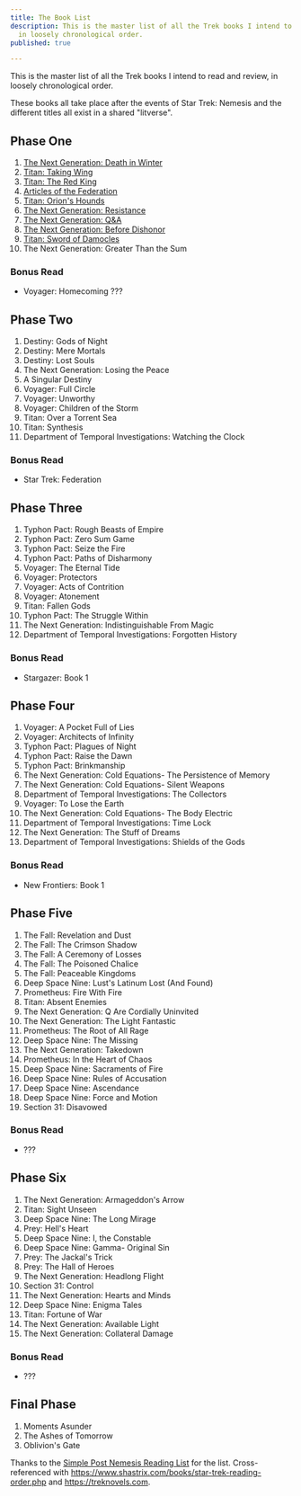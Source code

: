 ```yaml
---
title: The Book List
description: This is the master list of all the Trek books I intend to read and review,
  in loosely chronological order.
published: true

---
```

This is the master list of all the Trek books I intend to read and review, in loosely chronological order.

These books all take place after the events of Star Trek: Nemesis and the different titles all exist in a shared "litverse".

## Phase One

 1. [The Next Generation: Death in Winter](https://startrekbook.club/reviews/tng-death-in-winter/)
 2. [Titan: Taking Wing](https://startrekbook.club/reviews/titan-taking-wing/)
 3. [Titan: The Red King](https://startrekbook.club/reviews/titan-red-king/)
 4. [Articles of the Federation](https://startrekbook.club/reviews/articles-of-the-federation/)
 5. [Titan: Orion's Hounds](https://startrekbook.club/reviews/titan-orions-hounds/)
 6. [The Next Generation: Resistance](https://startrekbook.club/reviews/tng-resistance/)
 7. [The Next Generation: Q&A](https://startrekbook.club/reviews/7-star-trek-the-next-generation-q-a/)
 8. [The Next Generation: Before Dishonor](https://startrekbook.club/reviews/star-trek-the-next-generation-before-dishonor-book-review-8)
 9. [Titan: Sword of Damocles](https://startrekbook.club/reviews/star-trek-titan-sword-of-damocles-book-review-9/)
10. The Next Generation: Greater Than the Sum

### Bonus Read

* Voyager: Homecoming ???

## Phase Two

 1. Destiny: Gods of Night
 2. Destiny: Mere Mortals
 3. Destiny: Lost Souls
 4. The Next Generation: Losing the Peace
 5. A Singular Destiny
 6. Voyager: Full Circle
 7. Voyager: Unworthy
 8. Voyager: Children of the Storm
 9. Titan: Over a Torrent Sea
10. Titan: Synthesis
11. Department of Temporal Investigations: Watching the Clock

### Bonus Read

* Star Trek: Federation

## Phase Three

 1. Typhon Pact: Rough Beasts of Empire
 2. Typhon Pact: Zero Sum Game
 3. Typhon Pact: Seize the Fire
 4. Typhon Pact: Paths of Disharmony
 5. Voyager: The Eternal Tide
 6. Voyager: Protectors
 7. Voyager: Acts of Contrition
 8. Voyager: Atonement
 9. Titan: Fallen Gods
10. Typhon Pact: The Struggle Within
11. The Next Generation: Indistinguishable From Magic
12. Department of Temporal Investigations: Forgotten History

### Bonus Read

* Stargazer: Book 1

## Phase Four

 1. Voyager: A Pocket Full of Lies
 2. Voyager: Architects of Infinity
 3. Typhon Pact: Plagues of Night
 4. Typhon Pact: Raise the Dawn
 5. Typhon Pact: Brinkmanship
 6. The Next Generation: Cold Equations- The Persistence of Memory
 7. The Next Generation: Cold Equations- Silent Weapons
 8. Department of Temporal Investigations: The Collectors
 9. Voyager: To Lose the Earth
10. The Next Generation: Cold Equations- The Body Electric
11. Department of Temporal Investigations: Time Lock
12. The Next Generation: The Stuff of Dreams
13. Department of Temporal Investigations: Shields of the Gods

### Bonus Read

* New Frontiers: Book 1

## Phase Five

 1. The Fall: Revelation and Dust
 2. The Fall: The Crimson Shadow
 3. The Fall: A Ceremony of Losses
 4. The Fall: The Poisoned Chalice
 5. The Fall: Peaceable Kingdoms
 6. Deep Space Nine: Lust's Latinum Lost (And Found)
 7. Prometheus: Fire With Fire
 8. Titan: Absent Enemies
 9. The Next Generation: Q Are Cordially Uninvited
10. The Next Generation: The Light Fantastic
11. Prometheus: The Root of All Rage
12. Deep Space Nine: The Missing
13. The Next Generation: Takedown
14. Prometheus: In the Heart of Chaos
15. Deep Space Nine: Sacraments of Fire
16. Deep Space Nine: Rules of Accusation
17. Deep Space Nine: Ascendance
18. Deep Space Nine: Force and Motion
19. Section 31: Disavowed

### Bonus Read

* ???

## Phase Six

 1. The Next Generation: Armageddon's Arrow
 2. Titan: Sight Unseen
 3. Deep Space Nine: The Long Mirage
 4. Prey: Hell's Heart
 5. Deep Space Nine: I, the Constable
 6. Deep Space Nine: Gamma- Original Sin
 7. Prey: The Jackal's Trick
 8. Prey: The Hall of Heroes
 9. The Next Generation: Headlong Flight
10. Section 31: Control
11. The Next Generation: Hearts and Minds
12. Deep Space Nine: Enigma Tales
13. Titan: Fortune of War
14. The Next Generation: Available Light
15. The Next Generation: Collateral Damage

### Bonus Read

* ???

## Final Phase

1. Moments Asunder
2. The Ashes of Tomorrow
3. Oblivion's Gate

Thanks to the [Simple Post Nemesis Reading List](https://startreklitverse.com/simple-post-nemesis-reading-list.php) for the list. Cross-referenced with https://www.shastrix.com/books/star-trek-reading-order.php and https://treknovels.com.